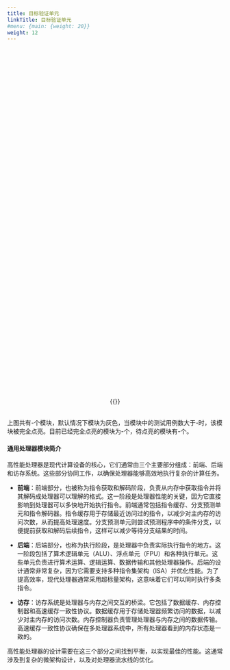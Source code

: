 ```yaml
---
title: 目标验证单元
linkTitle: 目标验证单元
#menu: {main: {weight: 20}}
weight: 12
---
```


<script src="../../js/echarts.min.js"></script>
<script src="../../js/chart_datatree.js"></script>
<script>
function update_dut_charts(data_url){
    show_datatree_chart("datatree_chart", data_url)
}
</script>

<br>

<div id="datatree_chart" style="width: 90%;height:800px;"></div>
<div style="text-align: center; width: 100%;">
{{<list-report  baseurl="../../data/reports" label="当前版本：" detail="查看测试报告" id="dut" onchange="update_dut_charts">}}
</div>
<br>


上图共有<em id="em_id_report_dut_total">-</em>个模块，默认情况下模块为灰色，当模块中的测试用例数大于<em id="em_id_report_dut_min_light">-</em>时，该模块被完全点亮。目前已经完全点亮的模块为<em  id="em_id_report_dut_lighted">-</em>个，待点亮的模块有<em  id="em_id_report_dut_lighted_no">-</em>个。

#### 通用处理器模块简介

高性能处理器是现代计算设备的核心，它们通常由三个主要部分组成：前端、后端和访存系统。这些部分协同工作，以确保处理器能够高效地执行复杂的计算任务。

- **前端**：前端部分，也被称为指令获取和解码阶段，负责从内存中获取指令并将其解码成处理器可以理解的格式。这一阶段是处理器性能的关键，因为它直接影响到处理器可以多快地开始执行指令。前端通常包括指令缓存、分支预测单元和指令解码器。指令缓存用于存储最近访问过的指令，以减少对主内存的访问次数，从而提高处理速度。分支预测单元则尝试预测程序中的条件分支，以便提前获取和解码后续指令，这样可以减少等待分支结果的时间。

- **后端**：后端部分，也称为执行阶段，是处理器中负责实际执行指令的地方。这一阶段包括了算术逻辑单元（ALU）、浮点单元（FPU）和各种执行单元。这些单元负责进行算术运算、逻辑运算、数据传输和其他处理器操作。后端的设计通常非常复杂，因为它需要支持多种指令集架构（ISA）并优化性能。为了提高效率，现代处理器通常采用超标量架构，这意味着它们可以同时执行多条指令。

- **访存**：访存系统是处理器与内存之间交互的桥梁。它包括了数据缓存、内存控制器和高速缓存一致性协议。数据缓存用于存储处理器频繁访问的数据，以减少对主内存的访问次数。内存控制器负责管理处理器与内存之间的数据传输。高速缓存一致性协议确保在多处理器系统中，所有处理器看到的内存状态是一致的。

高性能处理器的设计需要在这三个部分之间找到平衡，以实现最佳的性能。这通常涉及到复杂的微架构设计，以及对处理器流水线的优化。
